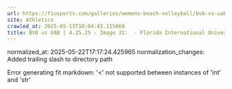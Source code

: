 ```yaml
---
url: https://fiusports.com/galleries/womens-beach-volleyball/bvb-vs-uab-4-25-25/image-31/357/62830/
site: Athletics
crawled_at: 2025-05-13T10:04:43.115068
title: BVB vs UAB | 4.25.25 - Image 31:  - Florida International University
---
```

normalized_at: 2025-05-22T17:17:24.425965
normalization_changes: Added trailing slash to directory path

Error generating fit markdown: '<' not supported between instances of 'int' and 'str'